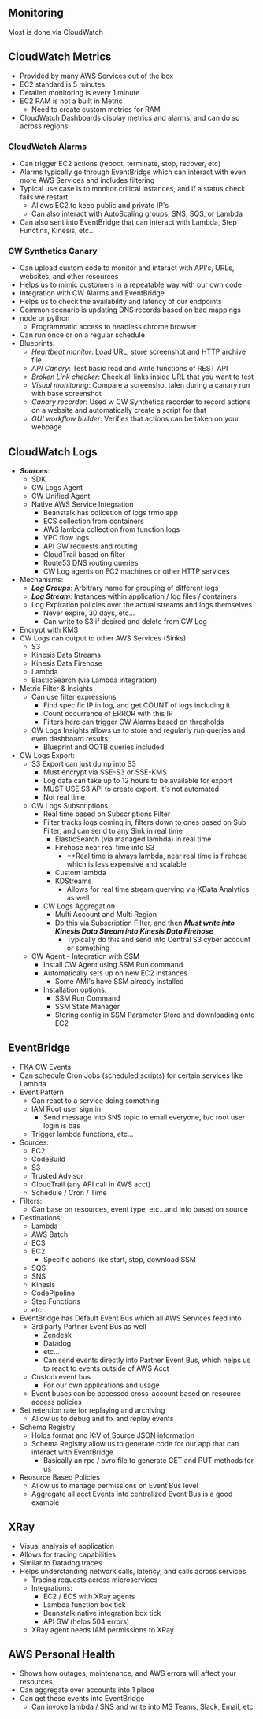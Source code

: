 ## Monitoring
Most is done via CloudWatch

## CloudWatch Metrics
- Provided by many AWS Services out of the box
- EC2 standard is 5 minutes
- Detailed monitoring is every 1 minute
- EC2 RAM is not a built in Metric
    - Need to create custom metrics for RAM
- CloudWatch Dashboards display metrics and alarms, and can do so across regions

### CloudWatch Alarms
- Can trigger EC2 actions (reboot, terminate, stop, recover, etc)
- Alarms typically go through EventBridge which can interact with even more AWS Services and includes filtering
- Typical use case is to monitor critical instances, and if a status check fails we restart
    - Allows EC2 to keep public and private IP's
    - Can also interact with AutoScaling groups, SNS, SQS, or Lambda
- Can also sent into EventBridge that can interact with Lambda, Step Functins, Kinesis, etc... 

### CW Synthetics Canary
- Can upload custom code to monitor and interact with API's, URLs, websites, and other resources
- Helps us to mimic customers in a repeatable way with our own code
- Integration with CW Alarms and EventBridge
- Helps us to check the availability and latency of our endpoints
- Common scenario is updating DNS records based on bad mappings
- node or python
    - Programmatic access to headless chrome browser
- Can run once or on a regular schedule
- Blueprints:
    - *Heartbeat monitor*: Load URL, store screenshot and HTTP archive file
    - *API Canary*: Test basic read and write functions of REST API
    - *Broken Link checker*: Check all links inside URL that you want to test
    - *Visual monitoring*: Compare a screenshot talen during a canary run with base screenshot
    - *Canary recorder*: Used w CW Synthetics recorder to record actions on a website and automatically create a script for that
    - *GUI workflow builder*: Verifies that actions can be taken on your webpage

## CloudWatch Logs
- ***Sources***:
    - SDK
    - CW Logs Agent
    - CW Unified Agent
    - Native AWS Service Integration
        - Beanstalk has collcetion of logs frmo app
        - ECS collection from containers
        - AWS lambda collection from function logs
        - VPC flow logs 
        - API GW requests and routing
        - CloudTrail based on filter
        - Route53 DNS routing queries
        - CW Log agents on EC2 machines or other HTTP services
- Mechanisms:
    - ***Log Groups***: Arbitrary name for grouping of different logs
    - ***Log Stream***: Instances within application / log files / containers
    - Log Expiration policies over the actual streams and logs themselves
        - Never expire, 30 days, etc...
        - Can write to S3 if desired and delete from CW Log
- Encrypt with KMS
- CW Logs can output to other AWS Services (Sinks)
    - S3
    - Kinesis Data Streams
    - Kinesis Data Firehose
    - Lambda
    - ElasticSearch (via Lambda integration)
- Metric Filter & Insights
    - Can use filter expressions
        - Find specific IP in log, and get COUNT of logs including it
        - Count occurrence of ERROR with this IP
        - Filters here can trigger CW Alarms based on thresholds
    - CW Logs Insights allows us to store and regularly run queries and even dashboard results
        - Blueprint and OOTB queries included
- CW Logs Export:
    - S3 Export can just dump into S3 
        - Must encrypt via SSE-S3 or SSE-KMS
        - Log data can take up to 12 hours to be available for export
        - MUST USE S3 API to create export, it's not automated
        - Not real time
    - CW Logs Subscriptions
        - Real time based on Subscriptions Filter
        - Filter tracks logs coming in, filters down to ones based on Sub Filter, and can send to any Sink in real time
            - ElasticSearch (via managed lambda) in real time
            - Firehose near real time into S3
                - **Real time is always lambda, near real time is firehose which is less expensive and scalable
            - Custom lambda
            - KDStreams
                - Allows for real time stream querying via KData Analytics as well
        - CW Logs Aggregation
            - Multi Account and Multi Region
            - Do this via Subscription Filter, and then ***Must write into Kinesis Data Stream into Kinesis Data Firehose***
                - Typically do this and send into Central S3 cyber account or something
    - CW Agent - Integration with SSM
        - Install CW Agent using SSM Run command
        - Automatically sets up on new EC2 instances
            - Some AMI's have SSM already installed
        - Installation options:
            - SSM Run Command
            - SSM State Manager
            - Storing config in SSM Parameter Store and downloading onto EC2 

## EventBridge
- FKA CW Events
- Can schedule Cron Jobs (scheduled scripts) for certain services like Lambda
- Event Pattern
    - Can react to a service doing something
    - IAM Root user sign in
        - Send message into SNS topic to email everyone, b/c root user login is bas
    - Trigger lambda functions, etc...
- Sources:
    - EC2
    - CodeBuild
    - S3
    - Trusted Advisor
    - CloudTrail (any API call in AWS acct)
    - Schedule / Cron / Time
- Filters:
    - Can base on resources, event type, etc...and info based on source
- Destinations:
    - Lambda
    - AWS Batch
    - ECS 
    - EC2
        - Specific actions like start, stop, download SSM
    - SQS
    - SNS
    - Kinesis 
    - CodePipeline
    - Step Functions
    - etc..
- EventBridge has Default Event Bus which all AWS Services feed into
    - 3rd party Partner Event Bus as well
        - Zendesk
        - Datadog
        - etc...
        - Can send events directly into Partner Event Bus, which helps us to react to events outside of AWS Acct
    - Custom event bus
        - For our own applications and usage
    - Event buses can be accessed cross-account based on resource access policies
- Set retention rate for replaying and archiving
    - Allow us to debug and fix and replay events
- Schema Registry
    - Holds format and K:V of Source JSON information
    - Schema Registry allow us to generate code for our app that can interact with EventBridge
        - Basically an rpc / avro file to generate GET and PUT methods for us
- Reosurce Based Policies
    - Allow us to manage permissions on Event Bus level
    - Aggregate all acct Events into centralized Event Bus is a good example

## XRay
- Visual analysis of application
- Allows for tracing capabilities
- Similar to Datadog traces
- Helps understanding network calls, latency, and calls across services
    - Tracing requests across microservices
    - Integrations:
        - EC2 / ECS with XRay agents
        - Lambda function box tick
        - Beanstalk native integration box tick
        - API GW (helps 504 errors)
    - XRay agent needs IAM permissions to XRay

## AWS Personal Health
- Shows how outages, maintenance, and AWS errors will affect your resources
- Can aggregate over accounts into 1 place
- Can get these events into EventBridge
    - Can invoke lambda / SNS and write into MS Teams, Slack, Email, etc